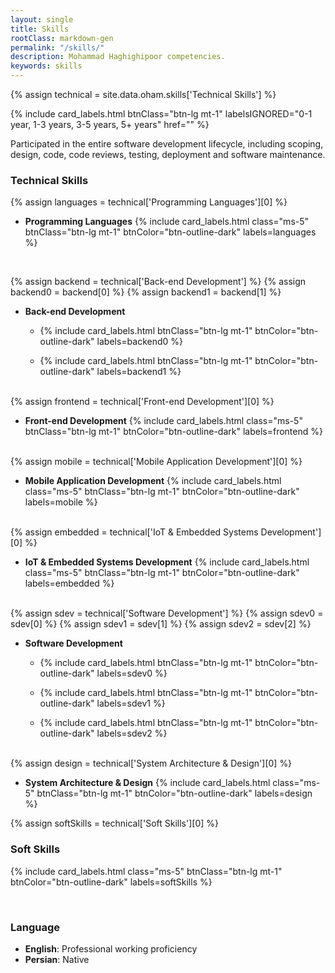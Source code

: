 ```yaml
---
layout: single
title: Skills
rootClass: markdown-gen
permalink: "/skills/"
description: Mohammad Haghighipoor competencies.
keywords: skills
---
```


{% assign technical = site.data.oham.skills['Technical Skills'] %}

{% include card_labels.html btnClass="btn-lg mt-1" 
    labelsIGNORED="0-1 year, 1-3 years, 3-5 years, 5+ years" href="" %}

Participated in the entire software development lifecycle, including scoping, design, code, code reviews, testing, deployment and software maintenance.

### Technical Skills
{% assign languages = technical['Programming Languages'][0] %}

- **Programming Languages**
{% include card_labels.html class="ms-5" btnClass="btn-lg mt-1" btnColor="btn-outline-dark" labels=languages %}

<br>

{% assign backend = technical['Back-end Development'] %}
{% assign backend0 = backend[0] %}
{% assign backend1 = backend[1] %}

- **Back-end Development**
    - {% include card_labels.html btnClass="btn-lg mt-1" btnColor="btn-outline-dark" labels=backend0 %}

    - {% include card_labels.html btnClass="btn-lg mt-1" btnColor="btn-outline-dark" labels=backend1 %}

<br>
{% assign frontend = technical['Front-end Development'][0] %}

- **Front-end Development**
{% include card_labels.html class="ms-5" btnClass="btn-lg mt-1" btnColor="btn-outline-dark"
    labels=frontend %}

<br>
{% assign mobile = technical['Mobile Application Development'][0] %}

- **Mobile Application Development**
{% include card_labels.html class="ms-5" btnClass="btn-lg mt-1" btnColor="btn-outline-dark"
    labels=mobile %}

<br>
{% assign embedded = technical['IoT & Embedded Systems Development'][0] %}

- **IoT & Embedded Systems Development**
{% include card_labels.html class="ms-5" btnClass="btn-lg mt-1" btnColor="btn-outline-dark"
    labels=embedded %}

<br>
{% assign sdev = technical['Software Development'] %}
{% assign sdev0 = sdev[0] %}
{% assign sdev1 = sdev[1] %}
{% assign sdev2 = sdev[2] %}

- **Software Development**
    - {% include card_labels.html btnClass="btn-lg mt-1" btnColor="btn-outline-dark" labels=sdev0 %}

    - {% include card_labels.html btnClass="btn-lg mt-1" btnColor="btn-outline-dark" labels=sdev1 %}
    
    - {% include card_labels.html btnClass="btn-lg mt-1" btnColor="btn-outline-dark" labels=sdev2 %}

<br>
{% assign design = technical['System Architecture & Design'][0] %}

- **System Architecture & Design**
{% include card_labels.html class="ms-5" btnClass="btn-lg mt-1" btnColor="btn-outline-dark" labels=design %}

{% assign softSkills = technical['Soft Skills'][0] %}

### Soft Skills
{% include card_labels.html class="ms-5" btnClass="btn-lg mt-1" btnColor="btn-outline-dark"
labels=softSkills %}

<br>


### Language
- **English**: Professional working proficiency
- **Persian**: Native